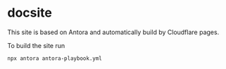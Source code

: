 # docsite

This site is based on Antora and automatically build by Cloudflare pages.

To build the site run
```bash
npx antora antora-playbook.yml
```